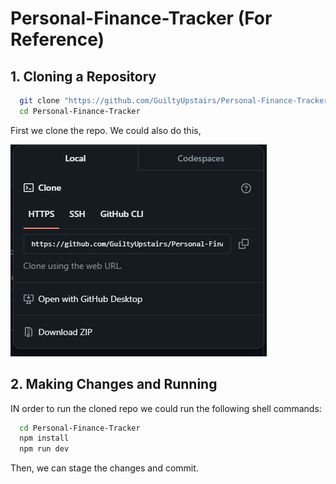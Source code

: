 # Personal-Finance-Tracker (For Reference)

<!-- Steps to contribute to Repo (For my Reference) -->

  ## 1. Cloning a Repository

  ```sh
    git clone "https://github.com/GuiltyUpstairs/Personal-Finance-Tracker.git"
    cd Personal-Finance-Tracker
  ```

  First we clone the repo.
  We could also do this,

  ![alt text](image.png)

  ## 2. Making Changes and Running

  IN order to run the cloned repo we could run the following shell commands:

  ```sh
    cd Personal-Finance-Tracker
    npm install
    npm run dev
  ```

  Then, we can stage the changes and commit.


